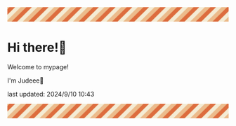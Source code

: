 <!-- Header image -->
<img src="./pokemon/pokemon_2.png" width="1000">

# Hi there!👋

Welcome to mypage!

I'm Judeee🐷

last updated: 2024/9/10 10:43

<!-- Footer image -->
<img src="./pokemon/pokemon_2.png" width="1000">
